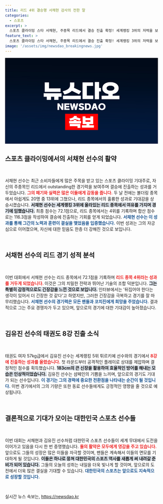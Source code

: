```yaml
---
title: 리드 4위 결승행 서채현 감사의 전한 말
categories:
  - 스포츠
excerpt: >
  스포츠 클라이밍 스타 서채현, 주종목 리드에서 결승 진출 확정! 세계랭킹 3위의 저력을 보여주며 4위에 올랐고, 태권도 김유진도 8강행 성공. 큰 기대 속 경기가 이어집니다!
feature_text: >
  스포츠 클라이밍 스타 서채현, 주종목 리드에서 결승 진출 확정! 세계랭킹 3위의 저력을 보여주며 4위에 올랐고, 태권도 김유진도 8강행 성공. 큰 기대 속 경기가 이어집니다!
image: '/assets/img/newsdao_breakingnews.jpg'
---
```


<p><img src="/assets/img/newsdao_breakingnews.jpg" alt="ontimetimes 속보" /></p>

<h2 data-ke-size="size26">스포츠 클라이밍에서의 서채현 선수의 활약</h2>

<p data-ke-size="size16">&nbsp;</p>  

<p>서채현 선수는 최근 소비자들에게 많은 주목을 받고 있는 스포츠 클라이밍 기대주로, 자신의 주종목인 리드에서 outstanding한 경기력을 보여주며 결승에 진출하는 성과를 거두었습니다. <b><span style="color: #ee2323;">그의 패기와 실력은 많은 이들에게 감동을 줍니다.</span></b> 두 날 전에는 볼더링 종목에서 아쉽게도 20명 중 13위에 그쳤으나, 리드 종목에서의 훌륭한 성과로 기대감을 상승시켰습니다. <b><span style="background-color: #21538527;">서채현 선수는 세계랭킹 3위에 올라있는 리드 종목에서 여유를 가지며 경기에 임했습니다.</span></b> 최종 점수는 72.1점으로, 리드 종목에서는 4위를 기록하며 합산 점수로는 116.3점을 작성하여 결승에 진출하는 기회를 얻게 되었습니다. <b><span style="color: #1a5490;">서채현 선수는 이 성과를 통해 그간의 노력과 훈련이 결실을 맺었음을 입증했습니다.</span></b> 이번 성과는 그의 자긍심으로 이어졌으며, 자신에 대한 믿음도 한층 더 강해진 것으로 보입니다. <p data-ke-size="size16">&nbsp;</p></p>

<h2 data-ke-size="size26">서채현 선수의 리드 경기 성적 분석</h2>

<p data-ke-size="size16">&nbsp;</p>  

<p>이번 대회에서 서채현 선수는 리드 종목에서 72.1점을 기록하며 <b><span style="color: #ee2323;">리드 종목 4위라는 성과를 거두게 되었습니다. </span></b> 이것은 그의 치밀한 전략과 뛰어난 기술의 조합 덕분입니다. <b><span style="background-color: #21538527;">그는 특별히 감정적으로도 긴장감을 느낀 것으로 보입니다.</span></b> 인터뷰에서는 '뒤집어야 한다는 생각이 있어서 더 긴장한 것 같다'고 하였지만, 그러한 긴장감을 극복하고 경기를 잘 마무리했습니다. <b><span style="color: #1a5490;">서채현 선수의 경기력은 모든 팬들과 코치진에게 희망을 주었습니다.</span></b> 결과적으로 그는 주요 경쟁자가 두고 있으며, 앞으로의 경기에 대한 기대감이 높아졌습니다. <p data-ke-size="size16">&nbsp;</p></p>

<h2 data-ke-size="size26">김유진 선수의 태권도 8강 진출 소식</h2>

<p data-ke-size="size16">&nbsp;</p>  

<p>태권도 여자 57kg급에서 김유진 선수는 세계랭킹 5위 튀르키예 선수와의 경기에서 <b><span style="color: #ee2323;">8강에 진출하는 성과를 올렸습니다.</span></b> 첫 라운드부터 공격적인 플레이로 상대를 제압하며 결정적인 점수를 획득했습니다. <b><span style="background-color: #21538527;">183cm의 큰 신장을 활용하여 효율적인 방어를 해내는 모습은 인상적이었습니다.</span></b> 김유진 선수는 샴페인의 기쁨을 느끼며, 앞으로의 경기도 기대가 되는 선수입니다. <b><span style="color: #1a5490;">이 경기는 그의 경력에 중요한 전환점을 나타내는 순간이 될 것입니다.</span></b> 이번 경기에서의 그의 기량은 또한 동료 선수들에게도 긍정적인 영향을 줄 것으로 예상됩니다. <p data-ke-size="size16">&nbsp;</p></p>

<h2 data-ke-size="size26">결론적으로 기대가 모이는 대한민국 스포츠 선수들</h2>

<p data-ke-size="size16">&nbsp;</p>  

<p>이번 대회는 서채현과 김유진 선수처럼 대한민국 스포츠 선수들이 세계 무대에서 도전을 이어가고 있음을 다시 한 번 증명했습니다. <b><span style="color: #ee2323;">둘의 활약은 모두에게 영감을 주고 있습니다.</span></b> 앞으로도 그들의 성장은 많은 이들을 자극할 것이며, 팬들은 계속해서 이들의 면모를 기대하게 될 것입니다. <b><span style="background-color: #21538527;">이들은 하나로 뭉쳐 대한민국의 스포츠 역사를 새롭게 써 내려갈 준비가 되어 있습니다.</span></b> 그들의 오늘의 성취는 내일을 더욱 빛나게 할 것이며, 앞으로의 도전에서 더욱 많은 결실을 기대할 수 있습니다. <b><span style="color: #1a5490;">대한민국의 스포츠는 앞으로도 지속적으로 성장할 것입니다.</span></b> <p data-ke-size="size16">&nbsp;</p></p>
실시간 뉴스 속보는, <a href="https://newsdao.kr" rel="dofollow">https://newsdao.kr</a>


